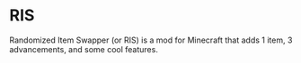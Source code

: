 # RIS
Randomized Item Swapper (or RIS) is a mod for Minecraft that adds 1 item, 3 advancements, and some cool features.
